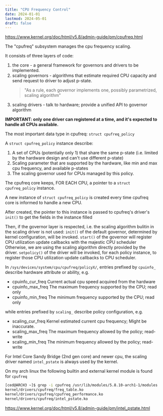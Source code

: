 ```yaml
---
title: "CPU Frequency Control"
date: 2024-01-01
lastmod: 2024-05-01
draft: false
---
```


https://www.kernel.org/doc/html/v5.8/admin-guide/pm/cpufreq.html

The "cpufreq" subsystem manages the cpu frequency scaling.

It consists of three layers of code:

1. the core - a general framework for governors and drivers to be implemented.
2. scaling governors - algorithms that estimate required CPU capacity and send request to driver to adjust p-state.
    > "As a rule, each governor implements one, possibly parametrized, scaling algorithm"
3. scaling drivers - talk to hardware; provide a unified API to governor algorithm

**IMPORTANT: only one driver can registered at a time, and it's expected to handle all CPUs available.**

The most important data type in cpufreq: `struct cpufreq_policy`

A `struct cpufreq_policy` instance describe:

1. A set of CPUs (potentially only 1) that share the same p-state (i.e. limited by the hardware design and can't use different p-state)
2. Scaling parameter that are supported by the hardware, like min and max cpu frequency, and available p-states
3. The scaling governor used for CPUs managed by this policy.

The cpufreq core keeps, FOR EACH CPU, a pointer to a `struct cpufreq_policy` instance.

A new instance of `struct cpufreq_policy` is created every time cpufreq core is informed to handle a new CPU.

After created, the pointer to this instance is passed to cpufreq's driver's `init()` to get the fields in the instance filled

Then, if the governor layer is respected, i.e. the scaling algorithm bulitin in the scaling driver is not used:
    `init()` of the default governor, determined by kernel configuration, will be invoked.
    `start()` of the governor will register CPU utilization update callbacks with the majestic CPU scheduler 
Otherwise, we are using the scaling algorithm directly provided by the driver.
    `setpolicy()` of the driver will be invoked, for each policy instance, to register those CPU utilization update callbacks to CPU scheduler.


In `/sys/devices/system/cpu/cpufreq/policyX/`, entries prefixed by `cpuinfo_` describe hardware attribute or ability, e.g.
- cpuinfo_cur_freq      Current actual cpu speed acquired from the hardware
- cpuinfo_max_freq      The maximum frequency supported by the CPU; read only
- cpuinfo_min_freq      The minimum frequency supported by the CPU; read only

while entries prefixed by `scaling_` describe policy configuration, e.g.
- scaling_cur_freq      Kernel estimated current cpu frequency; Might be inaccurate.
- scaling_max_freq      The maximum frequency allowed by the policy; read-write
- scaling_min_freq      The minimum frequency allowed by the policy; read-write


For Intel Core Sandy Bridge (2nd gen core) and newer cpu, the scaling driver named `intel_pstate` is always used by the kernel.

On my arch linux the following builtin and external kernel module is found for `cpufreq`
```bash
[ced@ARCH3 ~]$ grep -i cpufreq /usr/lib/modules/5.8.10-arch1-1/modules.builtin
kernel/drivers/cpufreq/freq_table.ko
kernel/drivers/cpufreq/cpufreq_performance.ko
kernel/drivers/cpufreq/intel_pstate.ko
```

https://www.kernel.org/doc/html/v5.8/admin-guide/pm/intel_pstate.html

